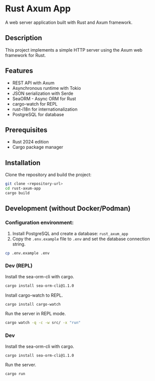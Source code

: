 # Rust Axum App

A web server application built with Rust and Axum framework.

## Description

This project implements a simple HTTP server using the Axum web framework for Rust.

## Features

- REST API with Axum
- Asynchronous runtime with Tokio
- JSON serialization with Serde
- SeaORM - Async ORM for Rust
- cargo-watch for REPL
- rust-i18n for internationalization
- PostgreSQL for database

## Prerequisites

- Rust 2024 edition
- Cargo package manager

## Installation

Clone the repository and build the project:

```bash
git clone <repository-url>
cd rust-axum-app
cargo build
```

## Development (without Docker/Podman)

### Configuration environment:

1. Install PostgreSQL and create a database: `rust_axum_app`
2. Copy the `.env.example` file to `.env` and set the database connection string.

```bash
cp .env.example .env
```

### Dev (REPL)

Install the sea-orm-cli with cargo.

```bash
cargo install sea-orm-cli@1.1.0
```

Install cargo-watch to REPL.

```bash
cargo install cargo-watch
```

Run the server in REPL mode.

````bash
cargo watch -q -c -w src/ -x "run"
````

### Dev

Install the sea-orm-cli with cargo.

```bash
cargo install sea-orm-cli@1.1.0
```

Run the server.

```bash
cargo run
```